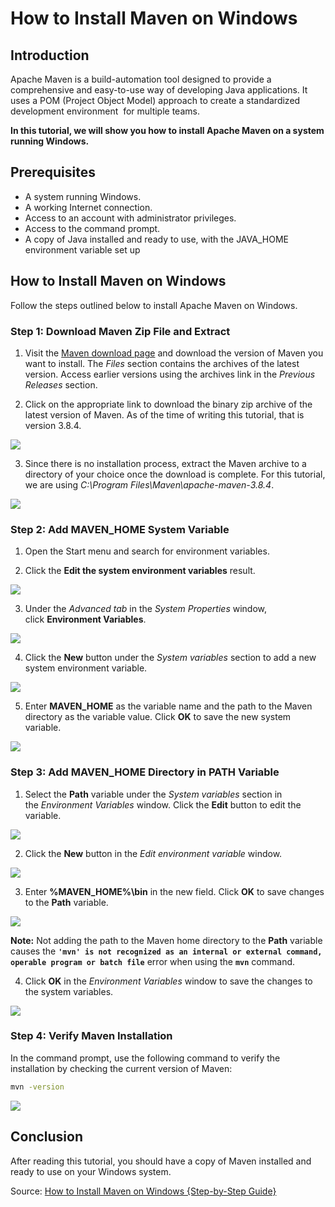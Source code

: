# How to Install Maven on Windows

## Introduction

Apache Maven is a build-automation tool designed to provide a comprehensive and easy-to-use way of developing Java applications. It uses a POM (Project Object Model) approach to create a standardized development environment  for multiple teams.

**In this tutorial, we will show you how to install Apache Maven on a system running Windows.**

## Prerequisites

- A system running Windows.
- A working Internet connection.
- Access to an account with administrator privileges.
- Access to the command prompt.
- A copy of Java installed and ready to use, with the JAVA_HOME environment variable set up

## How to Install Maven on Windows

Follow the steps outlined below to install Apache Maven on Windows.

### Step 1: Download Maven Zip File and Extract

1. Visit the [Maven download page](https://maven.apache.org/download.cgi) and download the version of Maven you want to install. The *Files* section contains the archives of the latest version. Access earlier versions using the archives link in the *Previous Releases* section.

2. Click on the appropriate link to download the binary zip archive of the latest version of Maven. As of the time of writing this tutorial, that is version 3.8.4.

![](C:\Users\ebcak\AppData\Roaming\marktext\images\2023-10-27-20-22-59-image.png)

3. Since there is no installation process, extract the Maven archive to a directory of your choice once the download is complete. For this tutorial, we are using *C:\Program Files\Maven\apache-maven-3.8.4*.

![](C:\Users\ebcak\AppData\Roaming\marktext\images\2023-10-27-20-24-57-image.png)

### Step 2: Add MAVEN_HOME System Variable

1. Open the Start menu and search for environment variables.

2. Click the **Edit the system environment variables** result.

![](C:\Users\ebcak\AppData\Roaming\marktext\images\2023-10-27-20-25-31-image.png)

3. Under the *Advanced tab* in the *System Properties* window, click **Environment Variables**.

![](C:\Users\ebcak\AppData\Roaming\marktext\images\2023-10-27-20-25-48-image.png)

4. Click the **New** button under the *System variables* section to add a new system environment variable.

![](C:\Users\ebcak\AppData\Roaming\marktext\images\2023-10-27-20-26-07-image.png)

5. Enter **MAVEN_HOME** as the variable name and the path to the Maven directory as the variable value. Click **OK** to save the new system variable.

![](C:\Users\ebcak\AppData\Roaming\marktext\images\2023-10-27-20-27-23-image.png)

### Step 3: Add MAVEN_HOME Directory in PATH Variable

1. Select the **Path** variable under the *System variables* section in the *Environment Variables* window. Click the **Edit** button to edit the variable.

![](C:\Users\ebcak\AppData\Roaming\marktext\images\2023-10-27-20-27-51-image.png)

2. Click the **New** button in the *Edit environment variable* window.

![](C:\Users\ebcak\AppData\Roaming\marktext\images\2023-10-27-20-28-09-image.png)

3. Enter **%MAVEN_HOME%\bin** in the new field. Click **OK** to save changes to the **Path** variable.

![](C:\Users\ebcak\AppData\Roaming\marktext\images\2023-10-27-20-29-17-image.png)

**Note:** Not adding the path to the Maven home directory to the **Path** variable causes the **`'mvn' is not recognized as an internal or external command, operable program or batch file`** error when using the **`mvn`** command.

4. Click **OK** in the *Environment Variables* window to save the changes to the system variables.

![](C:\Users\ebcak\AppData\Roaming\marktext\images\2023-10-27-20-29-52-image.png)

### Step 4: Verify Maven Installation

In the command prompt, use the following command to verify the installation by checking the current version of Maven:

```bash
mvn -version
```

![](C:\Users\ebcak\AppData\Roaming\marktext\images\2023-10-27-20-30-28-image.png)

## Conclusion

After reading this tutorial, you should have a copy of Maven installed and ready to use on your Windows system.



Source: [How to Install Maven on Windows {Step-by-Step Guide}](https://phoenixnap.com/kb/install-maven-windows)
